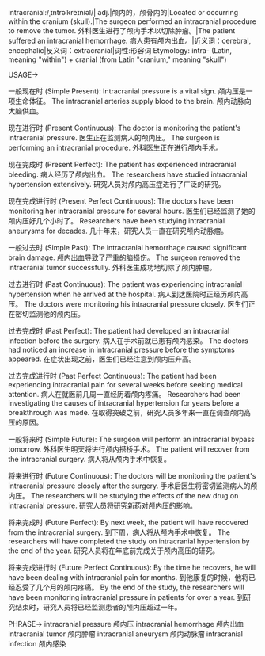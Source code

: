intracranial:/ˌɪntrəˈkreɪniəl/| adj.|颅内的，颅骨内的|Located or occurring within the cranium (skull).|The surgeon performed an intracranial procedure to remove the tumor.  外科医生进行了颅内手术以切除肿瘤。|The patient suffered an intracranial hemorrhage. 病人患有颅内出血。|近义词：cerebral, encephalic|反义词：extracranial|词性:形容词
Etymology: intra- (Latin, meaning "within") + cranial (from Latin "cranium," meaning "skull")

USAGE->

一般现在时 (Simple Present):
Intracranial pressure is a vital sign. 颅内压是一项生命体征。
The intracranial arteries supply blood to the brain. 颅内动脉向大脑供血。

现在进行时 (Present Continuous):
The doctor is monitoring the patient's intracranial pressure. 医生正在监测病人的颅内压。
The surgeon is performing an intracranial procedure. 外科医生正在进行颅内手术。

现在完成时 (Present Perfect):
The patient has experienced intracranial bleeding. 病人经历了颅内出血。
The researchers have studied intracranial hypertension extensively. 研究人员对颅内高压症进行了广泛的研究。

现在完成进行时 (Present Perfect Continuous):
The doctors have been monitoring her intracranial pressure for several hours.  医生们已经监测了她的颅内压好几个小时了。
Researchers have been studying intracranial aneurysms for decades.  几十年来，研究人员一直在研究颅内动脉瘤。

一般过去时 (Simple Past):
The intracranial hemorrhage caused significant brain damage. 颅内出血导致了严重的脑损伤。
The surgeon removed the intracranial tumor successfully. 外科医生成功地切除了颅内肿瘤。


过去进行时 (Past Continuous):
The patient was experiencing intracranial hypertension when he arrived at the hospital. 病人到达医院时正经历颅内高压。
The doctors were monitoring his intracranial pressure closely. 医生们正在密切监测他的颅内压。


过去完成时 (Past Perfect):
The patient had developed an intracranial infection before the surgery. 病人在手术前就已患有颅内感染。
The doctors had noticed an increase in intracranial pressure before the symptoms appeared. 在症状出现之前，医生们已经注意到颅内压升高。


过去完成进行时 (Past Perfect Continuous):
The patient had been experiencing intracranial pain for several weeks before seeking medical attention. 病人在就医前几周一直经历着颅内疼痛。
Researchers had been investigating the causes of intracranial hypertension for years before a breakthrough was made. 在取得突破之前，研究人员多年来一直在调查颅内高压的原因。


一般将来时 (Simple Future):
The surgeon will perform an intracranial bypass tomorrow. 外科医生明天将进行颅内搭桥手术。
The patient will recover from the intracranial surgery. 病人将从颅内手术中恢复。


将来进行时 (Future Continuous):
The doctors will be monitoring the patient's intracranial pressure closely after the surgery. 手术后医生将密切监测病人的颅内压。
The researchers will be studying the effects of the new drug on intracranial pressure. 研究人员将研究新药对颅内压的影响。


将来完成时 (Future Perfect):
By next week, the patient will have recovered from the intracranial surgery. 到下周，病人将从颅内手术中恢复。
The researchers will have completed the study on intracranial hypertension by the end of the year. 研究人员将在年底前完成关于颅内高压的研究。


将来完成进行时 (Future Perfect Continuous):
By the time he recovers, he will have been dealing with intracranial pain for months.  到他康复的时候，他将已经忍受了几个月的颅内疼痛。
By the end of the study, the researchers will have been monitoring intracranial pressure in patients for over a year. 到研究结束时，研究人员将已经监测患者的颅内压超过一年。



PHRASE->
intracranial pressure 颅内压
intracranial hemorrhage 颅内出血
intracranial tumor 颅内肿瘤
intracranial aneurysm 颅内动脉瘤
intracranial infection 颅内感染
